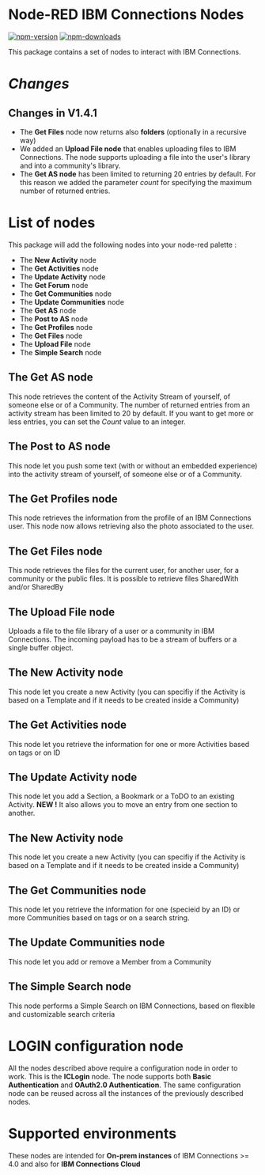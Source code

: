 Node-RED IBM Connections Nodes
=====================================

[![npm-version](https://img.shields.io/npm/v/node-red-node-watson.svg)](https://www.npmjs.com/package/node-red-ibmconnections)
[![npm-downloads](https://img.shields.io/npm/dm/node-red-node-watson.svg)](https://www.npmjs.com/package/node-red-ibmconnections)


This package contains a set of nodes to interact with IBM Connections.

# *Changes*
## Changes in V1.4.1
* The **Get Files** node now returns also **folders** (optionally in a recursive way)
* We added an **Upload File node** that enables uploading files to IBM Connections. The node supports uploading a file into the user's library and into a community's library.
* The **Get AS node** has been limited to returning 20 entries by default. For this reason we added the parameter *count* for specifying the maximum number of returned entries.

# List of nodes

This package will add the following nodes into your node-red palette : 

- The **New Activity** node
- The **Get Activities** node
- The **Update Activity** node
- The **Get Forum** node
- The **Get Communities** node
- The **Update Communities** node
- The **Get AS** node
- The **Post to AS** node
- The **Get Profiles** node
- The **Get Files** node
- The **Upload File** node
- The **Simple Search** node


## The Get AS node
This node retrieves the content of the Activity Stream of yourself, of someone else or of a Community. The number of returned entries from an activity stream has been limited to 20 by default. If you want to get more or less entries, you can set the *Count* value to an integer.


## The Post to AS node

This node let you push some text (with or without an embedded experience) into the activity stream of yourself, of someone else or of a Community.


## The Get Profiles node

This node retrieves the information from the profile of an IBM Connections user.
This node now allows retrieving also the photo associated to the user.


## The Get Files node

This node retrieves the files for the current user, for another user, for a community or the public files.
It is possible to retrieve files SharedWith and/or SharedBy


## The Upload File node
Uploads a file to the file library of a user or a community in IBM Connections. The incoming payload has to be a stream of buffers or a single buffer object.


## The New Activity node

This node let you create a new Activity (you can specifiy if the Activity is based on a Template and if it needs to be created inside a Community)


## The Get Activities node

This node let you retrieve the information for one or more Activities based on tags or on ID


## The Update Activity node

This node let you add a Section, a Bookmark or a ToDO to an existing Activity.
**NEW !** It also allows you to move an entry from one section to another.


## The New Activity node

This node let you create a new Activity (you can specifiy if the Activity is based on a Template and if it needs to be created inside a Community)


## The Get Communities node

This node let you retrieve the information for one (specieid by an ID) or more Communities based on tags or on a search string.


## The Update Communities node

This node let you add or remove a Member from a Community


## The Simple Search node

This node performs a Simple Search on IBM Connections, based on flexible and customizable search criteria


# LOGIN configuration node

All the nodes described above require a configuration node in order to work. This is the **ICLogin** node.
The node supports both **Basic Authentication** and **OAuth2.0 Authentication**. 
The same configuration node can be reused across all the instances of the previously described nodes.

# Supported environments

These nodes are intended for **On-prem instances** of IBM Connections >= 4.0 and also for **IBM Connections Cloud**